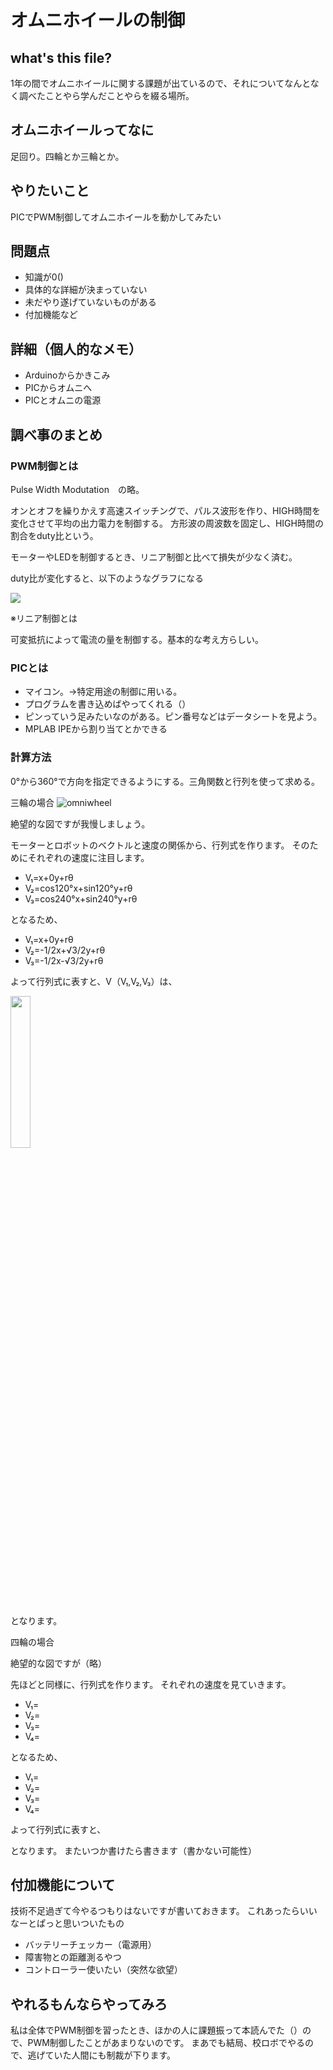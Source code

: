 # オムニホイールの制御

## what's this file?
1年の間でオムニホイールに関する課題が出ているので、それについてなんとなく調べたことやら学んだことやらを綴る場所。

## オムニホイールってなに
足回り。四輪とか三輪とか。

## やりたいこと
PICでPWM制御してオムニホイールを動かしてみたい

## 問題点
- 知識が0()
- 具体的な詳細が決まっていない
- 未だやり遂げていないものがある
- 付加機能など

## 詳細（個人的なメモ）
- Arduinoからかきこみ
- PICからオムニへ
- PICとオムニの電源

## 調べ事のまとめ

### PWM制御とは
Pulse Width Modutation　の略。

オンとオフを繰りかえす高速スイッチングで、パルス波形を作り、HIGH時間を変化させて平均の出力電力を制御する。
方形波の周波数を固定し、HIGH時間の割合をduty比という。

モーターやLEDを制御するとき、リニア制御と比べて損失が少なく済む。

duty比が変化すると、以下のようなグラフになる

![](https://dotstud.io/img/docs/pulse-width-modulation/2.png)

※リニア制御とは

可変抵抗によって電流の量を制御する。基本的な考え方らしい。

### PICとは
- マイコン。→特定用途の制御に用いる。
- プログラムを書き込めばやってくれる（）
- ピンっていう足みたいなのがある。ピン番号などはデータシートを見よう。
- MPLAB IPEから割り当てとかできる

### 計算方法
0°から360°で方向を指定できるようにする。三角関数と行列を使って求める。

三輪の場合
![omniwheel](https://user-images.githubusercontent.com/110577719/205429261-13ed6148-9634-4ab5-b50d-7dfdfab57d17.png)

絶望的な図ですが我慢しましょう。

モーターとロボットのベクトルと速度の関係から、行列式を作ります。
そのためにそれぞれの速度に注目します。
  - V₁=x+0y+rθ
  - V₂=cos120°x+sin120°y+rθ
  - V₃=cos240°x+sin240°y+rθ

となるため、

  - V₁=x+0y+rθ
  - V₂=-1/2x+√3/2y+rθ
  - V₃=-1/2x-√3/2y+rθ

よって行列式に表すと、V（V₁,V₂,V₃）は、

<img src="https://user-images.githubusercontent.com/110577719/205446374-5e3ad1b5-2cf1-421d-bcba-a3bd75360972.png" width="25%">

 となります。
 
四輪の場合

絶望的な図ですが（略）

先ほどと同様に、行列式を作ります。
それぞれの速度を見ていきます。
- V₁=
- V₂=
- V₃=
- V₄=

となるため、

- V₁=
- V₂=
- V₃=
- V₄=

よって行列式に表すと、



となります。
またいつか書けたら書きます（書かない可能性）

## 付加機能について
技術不足過ぎて今やるつもりはないですが書いておきます。
これあったらいいなーとぱっと思いついたもの
- バッテリーチェッカー（電源用）
- 障害物との距離測るやつ
- コントローラー使いたい（突然な欲望）

## やれるもんならやってみろ
私は全体でPWM制御を習ったとき、ほかの人に課題振って本読んでた（）ので、PWM制御したことがあまりないのです。
まあでも結局、校ロボでやるので、逃げていた人間にも制裁が下ります。

